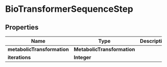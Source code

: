 

# BioTransformerSequenceStep


## Properties

| Name | Type | Description | Notes |
|------------ | ------------- | ------------- | -------------|
|**metabolicTransformation** | **MetabolicTransformation** |  |  [optional] |
|**iterations** | **Integer** |  |  [optional] |



